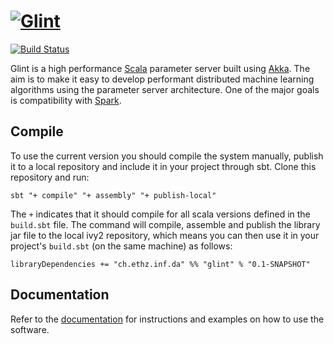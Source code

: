 # [![Glint](https://github.com/rjagerman/glint/wiki/images/glint-logo-small.png "Glint")](https://github.com/rjagerman/glint)
[![Build Status](https://travis-ci.org/rjagerman/glint.svg?branch=add-ci-testing)](https://travis-ci.org/rjagerman/glint)

Glint is a high performance [Scala](http://www.scala-lang.org/) parameter server built using [Akka](http://akka.io/).
The aim is to make it easy to develop performant distributed machine learning algorithms using the parameter server architecture. One of the major goals is compatibility with [Spark](http://spark.apache.org/).

## Compile
To use the current version you should compile the system manually, publish it to a local repository and include it in your project through sbt. Clone this repository and run:

    sbt "+ compile" "+ assembly" "+ publish-local"

The `+` indicates that it should compile for all scala versions defined in the `build.sbt` file. The command will compile, assemble and publish the library jar file to the local ivy2 repository, which means you can then use it in your project's `build.sbt` (on the same machine) as follows:

    libraryDependencies += "ch.ethz.inf.da" %% "glint" % "0.1-SNAPSHOT"

## Documentation

Refer to the [documentation](http://rjagerman.github.io/glint/) for instructions and examples on how to use the software.
